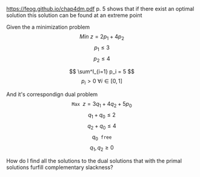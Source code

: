 https://feog.github.io/chap4dm.pdf p. 5 shows that if there exist an optimal solution this solution can be found at an extreme point

Given the a minimization problem
$$ Min \: z =  2p_1 + 4p_2 $$
$$ p_1 \leq 3 $$
$$ p_2 \leq 4 $$

$$ \sum^I_{i=1} p_i = 5 $$
$$ p_i > 0 \: \forall i \in [0,1] $$

And it's correspondign dual problem
$$ \texttt{Max } z = 3 q_1 + 4q_2 + 5p_0 $$
$$ q_1 + q_0 \leq 2 $$
$$ q_2 + q_0 \leq 4 $$
$$ q_0 \texttt{ free} $$
$$ q_1, q_2 \geq 0 $$

How do I find all the solutions to the dual solutions that with the primal solutions furfill complementary slackness?